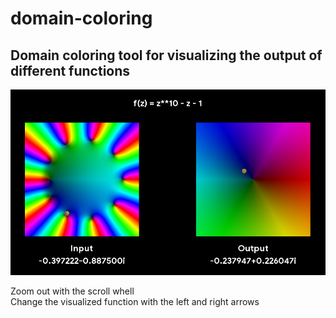 # domain-coloring
 
## Domain coloring tool for visualizing the output of different functions

![image info](res/demo.PNG)

Zoom out with the scroll whell  
Change the visualized function with the left and right arrows